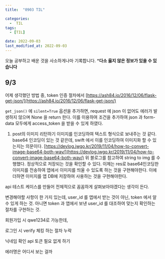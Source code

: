 ```yaml
---
title:  "0903 TIL" 

categories:
  -  TIL
tags:
  - [TIL]

date: 2022-09-03
last_modified_at: 2022-09-03
---
```


오늘 공부하고 배운 것을 사소하게나마 기록합니다. 
***다소 옳지 않은 정보가 있을 수 있습니다**

## 9/3

어제 생각했던 방법 중, token 인증 절차에서 [https://ash84.io/2016/12/06/flask-get-json/](https://ash84.io/2016/12/06/flask-get-json/)

`get_json()` 에 `silent=True` 옵션을 추가하면, request 에 json 이 없어도 에러가 발생하지 않으며 None 을 return 한다. 이를 이용하여 조건을 추가하여 json 과 form-data 모두에게 access_token 을 받을 수 있게 하였다. 

1. post의 이미지 리턴하기
이미지를 인코딩하여 텍스트 형식으로 보내주는 것 같다. base64 인코딩이 있는 것 같은데, swift 에서 이를 인코딩하여 이미지화 할 수 있는지는 의문이다. [https://devlog.jwgo.kr/2019/11/04/how-to-convert-image-base64-both-way/](https://devlog.jwgo.kr/2019/11/04/how-to-convert-image-base64-both-way/)
위 블로그를 참고하여 string to img 를 수행했다. 
정상적으로 저장되는 것을 확인할 수 있다. 이제는 res로 base64인코딩한 이미지를 전송하여 앱에서 이미지를 띄울 수 있도록 하는 것을 구현해야한다. 이에 더하면 이미지를 앱 DB에 저장하여 사용하는 것을 구현해야한다. 

api 테스트 케이스를 만들어 전체적으로 꼼꼼하게 살펴보아야겠다는 생각이 든다. 

변경해야할 사항이 한 가지 있는데, user_id 를 앱에서 받는 것이 아닌, token 에서 알 수 있게 하는 것. 아니면 token 과 앱에서 보낸 user_id 를 대조하여 맞는지 확인하는 절차를 구현하는 것. 

회원가입 시 qwe1234로 가능한데, 

로그인 시 verify 체킹 하는 절차 누락

닉네임 확인 api 토큰 필요 없게 하기

에러명은 어디서 보는 걸까